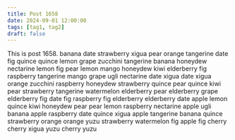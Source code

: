 ```yaml
---
title: Post 1658
date: 2024-09-01 12:00:00
tags: [tag1, tag2]
draft: false
---
```

This is post 1658.
banana
date
strawberry
xigua
pear
orange
tangerine
date
fig
quince
quince
lemon
grape
zucchini
tangerine
banana
honeydew
nectarine
lemon
fig
pear
lemon
mango
honeydew
kiwi
elderberry
fig
raspberry
tangerine
mango
grape
ugli
nectarine
date
xigua
date
xigua
orange
zucchini
raspberry
honeydew
strawberry
quince
pear
quince
kiwi
pear
strawberry
tangerine
watermelon
elderberry
pear
elderberry
grape
elderberry
fig
date
fig
raspberry
fig
elderberry
elderberry
date
apple
lemon
quince
kiwi
honeydew
pear
pear
lemon
raspberry
nectarine
apple
ugli
banana
apple
raspberry
date
quince
xigua
apple
tangerine
banana
quince
strawberry
orange
orange
yuzu
strawberry
watermelon
fig
apple
fig
cherry
cherry
xigua
yuzu
cherry
yuzu
